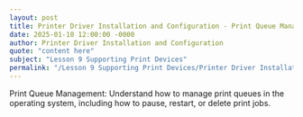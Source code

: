 ```yaml
---
layout: post
title: Printer Driver Installation and Configuration - Print Queue Management
date: 2025-01-10 12:00:00 -0000
author: Printer Driver Installation and Configuration
quote: "content here"
subject: "Lesson 9 Supporting Print Devices"
permalink: "/Lesson 9 Supporting Print Devices/Printer Driver Installation and Configuration/Printer Driver Installation and Configuration - Print Queue Management"
---
```


Print Queue Management: Understand how to manage print queues in the operating system, including how to pause, restart, or delete print jobs.
